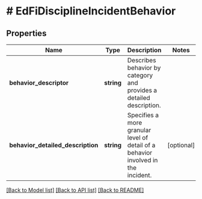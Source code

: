 # # EdFiDisciplineIncidentBehavior

## Properties

Name | Type | Description | Notes
------------ | ------------- | ------------- | -------------
**behavior_descriptor** | **string** | Describes behavior by category and provides a detailed description. |
**behavior_detailed_description** | **string** | Specifies a more granular level of detail of a behavior involved in the incident. | [optional]

[[Back to Model list]](../../README.md#models) [[Back to API list]](../../README.md#endpoints) [[Back to README]](../../README.md)
